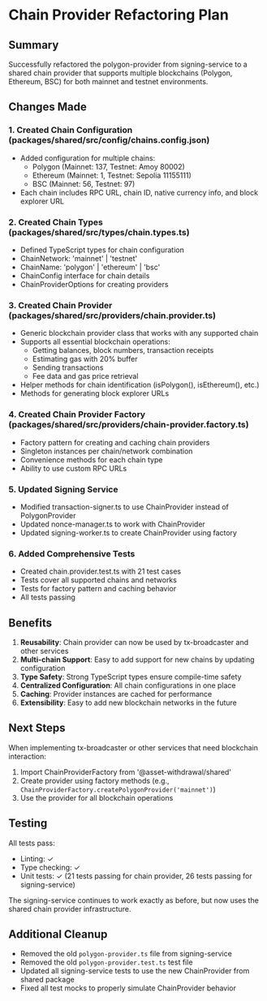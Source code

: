# Chain Provider Refactoring Plan

## Summary

Successfully refactored the polygon-provider from signing-service to a shared chain provider that supports multiple blockchains (Polygon, Ethereum, BSC) for both mainnet and testnet environments.

## Changes Made

### 1. Created Chain Configuration (packages/shared/src/config/chains.config.json)
- Added configuration for multiple chains:
  - Polygon (Mainnet: 137, Testnet: Amoy 80002)
  - Ethereum (Mainnet: 1, Testnet: Sepolia 11155111)
  - BSC (Mainnet: 56, Testnet: 97)
- Each chain includes RPC URL, chain ID, native currency info, and block explorer URL

### 2. Created Chain Types (packages/shared/src/types/chain.types.ts)
- Defined TypeScript types for chain configuration
- ChainNetwork: 'mainnet' | 'testnet'
- ChainName: 'polygon' | 'ethereum' | 'bsc'
- ChainConfig interface for chain details
- ChainProviderOptions for creating providers

### 3. Created Chain Provider (packages/shared/src/providers/chain.provider.ts)
- Generic blockchain provider class that works with any supported chain
- Supports all essential blockchain operations:
  - Getting balances, block numbers, transaction receipts
  - Estimating gas with 20% buffer
  - Sending transactions
  - Fee data and gas price retrieval
- Helper methods for chain identification (isPolygon(), isEthereum(), etc.)
- Methods for generating block explorer URLs

### 4. Created Chain Provider Factory (packages/shared/src/providers/chain-provider.factory.ts)
- Factory pattern for creating and caching chain providers
- Singleton instances per chain/network combination
- Convenience methods for each chain type
- Ability to use custom RPC URLs

### 5. Updated Signing Service
- Modified transaction-signer.ts to use ChainProvider instead of PolygonProvider
- Updated nonce-manager.ts to work with ChainProvider
- Updated signing-worker.ts to create ChainProvider using factory

### 6. Added Comprehensive Tests
- Created chain.provider.test.ts with 21 test cases
- Tests cover all supported chains and networks
- Tests for factory pattern and caching behavior
- All tests passing

## Benefits

1. **Reusability**: Chain provider can now be used by tx-broadcaster and other services
2. **Multi-chain Support**: Easy to add support for new chains by updating configuration
3. **Type Safety**: Strong TypeScript types ensure compile-time safety
4. **Centralized Configuration**: All chain configurations in one place
5. **Caching**: Provider instances are cached for performance
6. **Extensibility**: Easy to add new blockchain networks in the future

## Next Steps

When implementing tx-broadcaster or other services that need blockchain interaction:
1. Import ChainProviderFactory from '@asset-withdrawal/shared'
2. Create provider using factory methods (e.g., `ChainProviderFactory.createPolygonProvider('mainnet')`)
3. Use the provider for all blockchain operations

## Testing

All tests pass:
- Linting: ✓
- Type checking: ✓
- Unit tests: ✓ (21 tests passing for chain provider, 26 tests passing for signing-service)

The signing-service continues to work exactly as before, but now uses the shared chain provider infrastructure.

## Additional Cleanup

- Removed the old `polygon-provider.ts` file from signing-service
- Removed the old `polygon-provider.test.ts` test file
- Updated all signing-service tests to use the new ChainProvider from shared package
- Fixed all test mocks to properly simulate ChainProvider behavior